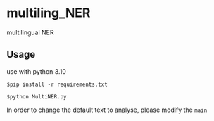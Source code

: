 # multiling_NER
multilingual NER

## Usage
use with python 3.10

`$pip install -r requirements.txt`

`$python MultiNER.py`

In order to change the default text to analyse, please modify the `main`
